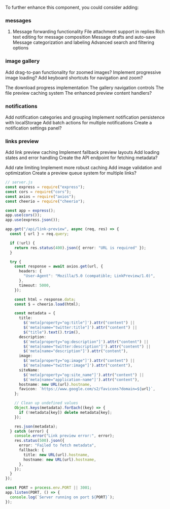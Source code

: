 To further enhance this component, you could consider adding:

### messages

1. Message forwarding functionality
   File attachment support in replies
   Rich text editing for message composition
   Message drafts and auto-save
   Message categorization and labeling
   Advanced search and filtering options

### image gallery

Add drag-to-pan functionality for zoomed images?
Implement progressive image loading?
Add keyboard shortcuts for navigation and zoom?

The download progress implementation
The gallery navigation controls
The file preview caching system
The enhanced preview content handlers?

### notifications

Add notification categories and grouping
Implement notification persistence with localStorage
Add batch actions for multiple notifications
Create a notification settings panel?

### links preview

Add link preview caching
Implement fallback preview layouts
Add loading states and error handling
Create the API endpoint for fetching metadata?

Add rate limiting
Implement more robust caching
Add image validation and optimization
Create a preview queue system for multiple links?

```ts
// server.js
const express = require("express");
const cors = require("cors");
const axios = require("axios");
const cheerio = require("cheerio");

const app = express();
app.use(cors());
app.use(express.json());

app.get("/api/link-preview", async (req, res) => {
  const { url } = req.query;

  if (!url) {
    return res.status(400).json({ error: "URL is required" });
  }

  try {
    const response = await axios.get(url, {
      headers: {
        "User-Agent": "Mozilla/5.0 (compatible; LinkPreview/1.0)",
      },
      timeout: 5000,
    });

    const html = response.data;
    const $ = cheerio.load(html);

    const metadata = {
      title:
        $('meta[property="og:title"]').attr("content") ||
        $('meta[name="twitter:title"]').attr("content") ||
        $("title").text().trim(),
      description:
        $('meta[property="og:description"]').attr("content") ||
        $('meta[name="twitter:description"]').attr("content") ||
        $('meta[name="description"]').attr("content"),
      image:
        $('meta[property="og:image"]').attr("content") ||
        $('meta[name="twitter:image"]').attr("content"),
      siteName:
        $('meta[property="og:site_name"]').attr("content") ||
        $('meta[name="application-name"]').attr("content"),
      hostname: new URL(url).hostname,
      favicon: `https://www.google.com/s2/favicons?domain=${url}`,
    };

    // Clean up undefined values
    Object.keys(metadata).forEach((key) => {
      if (!metadata[key]) delete metadata[key];
    });

    res.json(metadata);
  } catch (error) {
    console.error("Link preview error:", error);
    res.status(500).json({
      error: "Failed to fetch metadata",
      fallback: {
        title: new URL(url).hostname,
        hostname: new URL(url).hostname,
      },
    });
  }
});

const PORT = process.env.PORT || 3001;
app.listen(PORT, () => {
  console.log(`Server running on port ${PORT}`);
});
```

